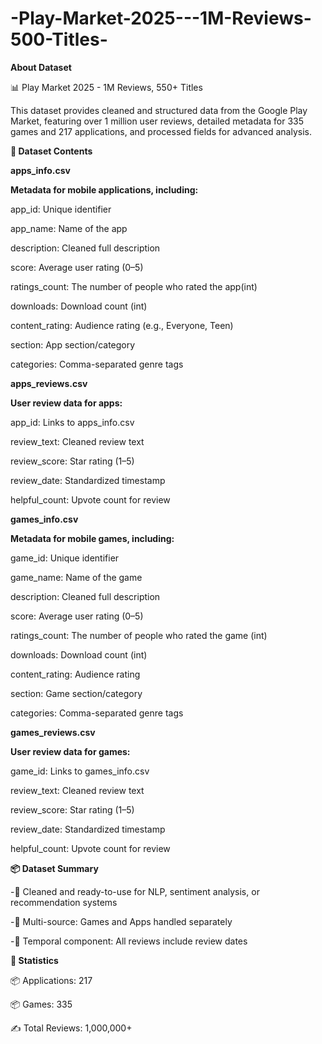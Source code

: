# -Play-Market-2025---1M-Reviews-500-Titles-

**About Dataset**

📊 Play Market 2025 - 1M Reviews, 550+ Titles

This dataset provides cleaned and structured data from the Google Play Market, featuring over 1 million user reviews, detailed metadata for 335 games and 217 applications, and processed fields for advanced analysis.

**🧾 Dataset Contents**

**apps_info.csv**

**Metadata for mobile applications, including:**

app_id: Unique identifier

app_name: Name of the app

description: Cleaned full description

score: Average user rating (0–5)

ratings_count: The number of people who rated the app(int)

downloads: Download count (int)

content_rating: Audience rating (e.g., Everyone, Teen)

section: App section/category

categories: Comma-separated genre tags

**apps_reviews.csv**

**User review data for apps:**

app_id: Links to apps_info.csv

review_text: Cleaned review text

review_score: Star rating (1–5)

review_date: Standardized timestamp

helpful_count: Upvote count for review

**games_info.csv**

**Metadata for mobile games, including:**

game_id: Unique identifier

game_name: Name of the game

description: Cleaned full description

score: Average user rating (0–5)

ratings_count: The number of people who rated the game (int)

downloads: Download count (int)

content_rating: Audience rating

section: Game section/category

categories: Comma-separated genre tags

**games_reviews.csv**

**User review data for games:**

game_id: Links to games_info.csv

review_text: Cleaned review text

review_score: Star rating (1–5)

review_date: Standardized timestamp

helpful_count: Upvote count for review

**📦 Dataset Summary**

-🧠 Cleaned and ready-to-use for NLP, sentiment analysis, or recommendation systems

-🧩 Multi-source: Games and Apps handled separately

-📅 Temporal component: All reviews include review dates

**🔢 Statistics**

📦 Applications: 217

📦 Games: 335

✍️ Total Reviews: 1,000,000+
